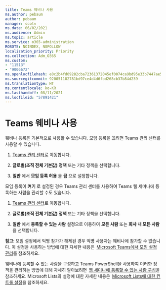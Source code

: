 ```yaml
---
title: Teams 웨비나 사용
ms.author: pebaum
author: pebaum
manager: scotv
ms.date: 06/02/2021
ms.audience: Admin
ms.topic: article
ms.service: o365-administration
ROBOTS: NOINDEX, NOFOLLOW
localization_priority: Priority
ms.collection: Adm_O365
ms.custom:
- "11513"
- "9006672"
ms.openlocfilehash: e0c2b4fd09282cba72361372045ef0074ca9bd95e33b7447ae59c5fa8f489062
ms.sourcegitcommit: 920051182781bd97ce4d4d6fbd268cb37b84d239
ms.translationtype: HT
ms.contentlocale: ko-KR
ms.lasthandoff: 08/11/2021
ms.locfileid: "57891421"
---
```

# <a name="enable-teams-webinars"></a>Teams 웨비나 사용

웨비나 등록은 기본적으로 사용할 수 있습니다. 모임 등록을 끄려면 Teams 관리 센터를 사용할 수 있습니다. 

1. [Teams 관리 센터](https://admin.teams.microsoft.com/policies/meetings)로 이동합니다. 

2. **글로벌(조직 전체 기본값) 정책** 또는 기타 정책을 선택합니다. 

3. **일반** 에서 **모임 등록 허용** 을 **끔** 으로 설정합니다. 

모임 등록이 **켜기** 로 설정된 경우 Teams 관리 센터를 사용하여 Teams 웹 세미나에 등록하는 사람을 관리할 수도 있습니다. 

1. [Teams 관리 센터](https://admin.teams.microsoft.com/policies/meetings)로 이동합니다. 

2. **글로벌(조직 전체 기본값) 정책** 또는 기타 정책을 선택합니다. 

3. **일반** 에서 **등록할 수 있는 사람** 설정으로 이동하여 **모든 사람** 또는 **회사 내 모든 사람** 을 선택합니다. 

**참고**: 모임 설정에서 익명 참가가 해제된 경우 익명 사용자는 웨비나에 참가할 수 없습니다. 이 설정을 사용하는 방법에 대한 자세한 내용은  [Microsoft Teams에서 모임 설정 관리](https://docs.microsoft.com/microsoftteams/meeting-settings-in-teams)를 참조하세요. 

웨비나에 등록할 수 있는 사람을 구성하고 Teams PowerShell을 사용하여 이러한 정책을 관리하는 방법에 대해 자세히 알아보려면  [웹 세미나에 등록할 수 있는 사람 구성](https://docs.microsoft.com/microsoftteams/set-up-webinars?source=docs#configure-who-can-register-for-webinars)을 참조하세요. Microsoft Lists의 설정에 대한 자세한 내용은  [Microsoft Lists에 대한 컨트롤 설정](https://docs.microsoft.com/sharepoint/control-lists)을 참조하세요. 